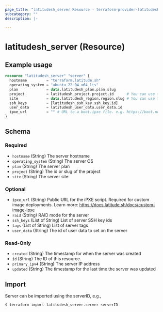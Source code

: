 ```yaml
---
page_title: "latitudesh_server Resource - terraform-provider-latitudesh"
subcategory: ""
description: |-
  
---
```


# latitudesh_server (Resource)



## Example usage

```terraform
resource "latitudesh_server" "server" {
  hostname         = "terraform.latitude.sh"
  operating_system = "ubuntu_22_04_x64_lts"
  plan             = data.latitudesh_plan.plan.slug
  project          = latitudesh_project.project.id      # You can use the project id or slug
  site             = data.latitudesh_region.region.slug # You can use the site id or slug
  ssh_keys         = [latitudesh_ssh_key.ssh_key.id]
  user_data        = latitudesh_user_data.user_data.id
  ipxe_url         = "" # URL to a boot.ipxe file. e.g. https://boot.netboot.xyz
}
```

<!-- schema generated by tfplugindocs -->
## Schema

### Required

- `hostname` (String) The server hostname
- `operating_system` (String) The server OS
- `plan` (String) The server plan
- `project` (String) The id or slug of the project
- `site` (String) The server site

### Optional

- `ipxe_url` (String) Public URL for the iPXE script. Required for custom image deployments. Learn more: https://docs.latitude.sh/docs/custom-image-ipxe
- `raid` (String) RAID mode for the server
- `ssh_keys` (List of String) List of server SSH key ids
- `tags` (List of String) List of server tags
- `user_data` (String) The id of user data to set on the server

### Read-Only

- `created` (String) The timestamp for when the server was created
- `id` (String) The ID of this resource.
- `primary_ipv4` (String) The server IP address
- `updated` (String) The timestamp for the last time the server was updated

## Import
Server can be imported using the serverID, e.g.,

```sh
$ terraform import latitudesh_server.server serverID
```